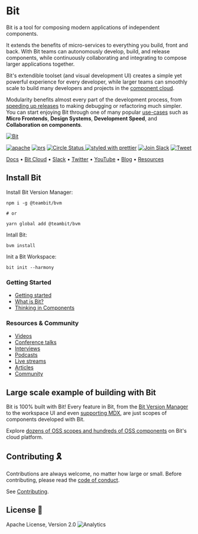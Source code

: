 # Bit

Bit is a tool for composing modern applications of independent components.  

It extends the benefits of micro-services to everything you build, front and back. With Bit teams can autonomously develop, build, and release components, while continuously collaborating and integrating to compose larger applications together.  

Bit's extendible toolset (and visual development UI) creates a simple yet powerful experience for every developer, while larger teams can smoothly scale to build many developers and projects in the [component cloud](https://bit.dev/).

Modularity benefits almost every part of the development process, from [speeding up releases](https://www.youtube.com/watch?v=yDjTcBKXKDE) to making debugging or refactoring much simpler. You can start enjoying Bit through one of many popular [use-cases](https://blog.bitsrc.io/4-bit-use-cases-build-like-the-best-teams-1c36560c7c6e) such as **Micro Frontends**, **Design Systems**, **Development Speed**, and **Collaboration on components**.

[![Bit](https://storage.googleapis.com/static.bit.dev/harmony-docs/homepage-components-micro-frontends.png)](https://bit.dev/)

<a href="https://opensource.org/licenses/Apache-2.0"><img alt="apache" src="https://img.shields.io/badge/License-Apache%202.0-blue.svg"></a>
<a href="https://github.com/teambit/bit/blob/master/CONTRIBUTING.md"><img alt="prs" src="https://img.shields.io/badge/PRs-welcome-brightgreen.svg"></a>
<a href="https://circleci.com/gh/teambit/bit/tree/master"><img alt="Circle Status" src="https://circleci.com/gh/teambit/bit/tree/master.svg?style=shield&circle-token=d9fc5b19b90fb7e0655d941a5d7f21b61174c4e7">
[![styled with prettier](https://img.shields.io/badge/styled_with-prettier-ff69b4.svg)](https://github.com/prettier/prettier)
<a href="https://join.slack.com/t/bit-dev-community/shared_invite/zt-o2tim18y-UzwOCFdTafmFKEqm2tXE4w" ><img alt="Join Slack" src="https://img.shields.io/badge/Slack-Join%20Bit%20Slack-blueviolet"/></a>
[![Tweet](https://img.shields.io/twitter/url/http/shields.io.svg?style=social)](https://twitter.com/intent/tweet?text=Share%20code%20components%20as%20a%20team%20@bitdev_&url=https://bit.dev&hashtags=opensource,javascript,programming,reactjs,webdev,vuejs,angularjs)

[Docs](https://harmony-docs.bit.dev/) • [Bit Cloud](https://bit.dev/) • [Slack](https://join.slack.com/t/bit-dev-community/shared_invite/zt-o2tim18y-UzwOCFdTafmFKEqm2tXE4w) • [Twitter](https://twitter.com/bitdev_) • [YouTube](https://www.youtube.com/channel/UCuNkM3qIO79Q3-VrkcDiXfw) • [Blog](https://blog.bitsrc.io/tagged/bit) • [Resources](https://harmony-docs.bit.dev/resources/conference-talks/)

## Install Bit

Install Bit Version Manager:

```
npm i -g @teambit/bvm

# or

yarn global add @teambit/bvm
```

Intall Bit:

```
bvm install
```

Init a Bit Workspace:

```
bit init --harmony
```


### Getting Started

- [Getting started](https://harmony-docs.bit.dev/getting-started/installing-bit)
- [What is Bit?](https://harmony-docs.bit.dev/essentials/what-is-bit)
- [Thinking in Components](https://harmony-docs.bit.dev/component-architecture/thinking-in-components)

### Resources & Community

- [Videos](https://www.youtube.com/c/Bitdev/videos)
- [Conference talks](https://harmony-docs.bit.dev/resources/interviews)
- [Interviews](https://harmony-docs.bit.dev/resources/interviews)
- [Podcasts](https://harmony-docs.bit.dev/resources/podcasts)
- [Live streams](https://harmony-docs.bit.dev/resources/live-streams)
- [Articles](https://harmony-docs.bit.dev/resources/articles)
- [Community](https://harmony-docs.bit.dev/resources/community)

## Large scale example of building with Bit

Bit is 100% built with Bit! Every feature in Bit, from the [Bit Version Manager](https://bit.dev/teambit/bvm) to the workspace UI and even [supporting MDX](https://bit.dev/teambit/mdx), are just scopes of components developed with Bit.

Explore [dozens of OSS scopes and hundreds of OSS components](https://bit.dev/teambit) on Bit's cloud platform.

## Contributing 🎗️

Contributions are always welcome, no matter how large or small. Before contributing, please read the [code of conduct](CODE_OF_CONDUCT.md).

See [Contributing](CONTRIBUTING.md).

## License 💮

Apache License, Version 2.0
![Analytics](https://ga-beacon.appspot.com/UA-96032224-1/bit/readme)
